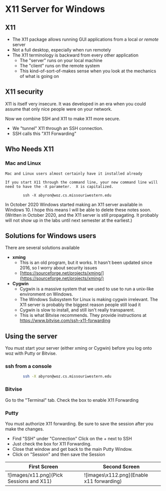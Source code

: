 # X11 Server for Windows

## X11

* The X11 package allows running GUI applications from a local *or remote* server
* Not a full desktop, especially when run remotely
* The X11 terminology is backward from every other application
  * The "server" runs on your local machine
  * The "client" runs on the remote system
  * This kind-of-sort-of-makes sense when you look at the mechanics of what is going on

## X11 security

X11 is itself very insecure.  It was developed in an era when you could assume that only nice people were on your network.

Now we combine SSH and X11 to make X11 more secure. 

* We "tunnel" X11 through an SSH connection.  
* SSH calls this "X11 Forwarding"

## Who Needs X11

### Mac and Linux
    Mac and Linux users almost certainly have it installed already

    If you start X11 through the command line, your new command line will need to have the -X parameter.  X is capitalized.

```
        ssh -X abyron@woz.cs.missouriwestern.edu
```

In October 2020 Windows started making an X11 server available in Windows 10.  I hope this means I will be able to delete these notes soon.  (Written in October 2020, and the X11 server is still propagating.  It probably will not show up in the labs until next semester at the earliest.)

## Solutions for Windows users

There are several solutions available

* **xming** 
    * This is an old program, but it works.  It hasn't been updated since 2016, so I worry about security issues
    * [https://sourceforge.net/projects/xming/](https://sourceforge.net/projects/xming/)
* **Cygwin**
    * Cygwin is a massive system that we used to use to run a unix-like environment on Windows.  
    * The Windows Subsystem for Linux is making cygwin irrelevant.  The X11 server is probably the biggest reason people still load it
    * Cygwin is slow to install, and still isn't really transparent.
    * This is what Bitvise recommends.  They provide instructions at https://www.bitvise.com/ssh-x11-forwarding

## Using the server

You must start your server (either xming or Cygwin) before you log onto woz with Putty or Bitvise.

### ssh from a console

```bash
        ssh -X abyron@woz.cs.missouriwestern.edu
```

### Bitvise

Go to the "Terminal" tab.  Check the box to enable X11 Forwarding

### Putty

You must authorize X11 forwarding.  Be sure to save the session after you make the changes.

* Find "SSH" under "Connection"  Click on the + next to SSH
* Just check the box for X11 Forwarding.
* Close that window and get back to the main Putty Window.
* Click on "Session" and then save the Session

First Screen|Second Screen
---|---
![images/x11.png](Pick Sessions and X11) | ![images\x112.png](Enable x11 forwarding)

